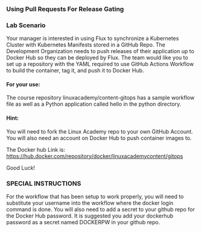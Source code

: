 

### Using Pull Requests For Release Gating

### Lab Scenario

Your manager is interested in using Flux to synchronize a Kubernetes Cluster with Kubernetes Manifests stored in a GitHub Repo. The Development Organization needs to push releases of their application up to Docker Hub so they can be deployed by Flux. The team would like you to set up a repository with the YAML required to use GitHub Actions Workflow to build the container, tag it, and push it to Docker Hub.

#### For your use:

The course repository linuxacademy/content-gitops has a sample workflow file as well as a Python application called hello in the python directory.

#### Hint:
You will need to fork the Linux Academy repo to your own GitHub Account. You will also need an account on Docker Hub to push container images to.

The Docker hub Link is:
https://hub.docker.com/repository/docker/linuxacademycontent/gitops

Good Luck!

### SPECIAL INSTRUCTIONS

For the workflow that has been setup to work properly, you will need to substitute your username into the workflow where the docker login command is done. You will also need to add a secret to your github repo for the Docker Hub password. It is suggested you add your dockerhub password as a secret named DOCKERPW in your github repo.


